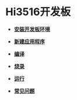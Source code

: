 # Hi3516开发板<a name="ZH-CN_TOPIC_0000001217013857"></a>

-   **[安装开发板环境](quickstart-lite-steps-hi3516-setting.md)**  

-   **[新建应用程序](quickstart-lite-steps-hi3516-application-framework.md)**  

-   **[编译](quickstart-lite-steps-hi3516-building.md)**  

-   **[烧录](quickstart-lite-steps-hi3516-burn.md)**  

-   **[运行](quickstart-lite-steps-hi3516-running.md)**  

-   **[常见问题](quickstart-lite-steps-hi3516-faqs.md)**  


